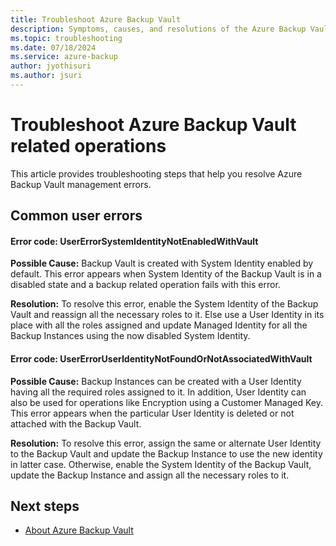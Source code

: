 ```yaml
---
title: Troubleshoot Azure Backup Vault
description: Symptoms, causes, and resolutions of the Azure Backup Vault related operations.
ms.topic: troubleshooting
ms.date: 07/18/2024
ms.service: azure-backup
author: jyothisuri
ms.author: jsuri
---
```


# Troubleshoot Azure Backup Vault related operations

This article provides troubleshooting steps that help you resolve Azure Backup Vault management errors.

## Common user errors

#### Error code: UserErrorSystemIdentityNotEnabledWithVault

**Possible Cause:** Backup Vault is created with System Identity enabled by default. This error appears when System Identity of the Backup Vault is in a disabled state and a backup related operation fails with this error. 

**Resolution:** To resolve this error, enable the System Identity of the Backup Vault and reassign all the necessary roles to it. Else use a User Identity in its place with all the roles assigned and update  Managed Identity for all the Backup Instances using the now disabled System Identity. 

#### Error code: UserErrorUserIdentityNotFoundOrNotAssociatedWithVault

**Possible Cause:** Backup Instances can be created with a User Identity having all the required roles assigned to it. In addition, User Identity can also be used for operations like Encryption using a Customer Managed Key. This error appears when the particular User Identity is deleted or not attached with the Backup Vault.  

**Resolution:** To resolve this error, assign the same or alternate User Identity to the Backup Vault and update the Backup Instance to use the new identity in latter case. Otherwise, enable the System Identity of the Backup Vault, update the Backup Instance and assign all the necessary roles to it. 

## Next steps

- [About Azure Backup Vault](create-manage-backup-vault.md)
